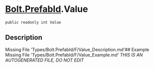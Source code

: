 # [Bolt.PrefabId](Types/Bolt.PrefabId.md).Value
`public readonly int Value`
## Description
Missing File 'Types/Bolt.PrefabId/F/Value_Description.md'## Example
Missing File 'Types/Bolt.PrefabId/F/Value_Example.md'
*THIS IS AN AUTOGENERATED FILE, DO NOT EDIT*
